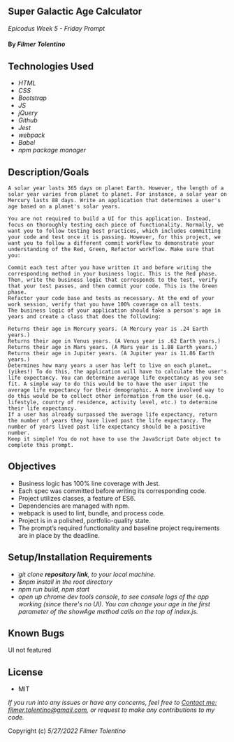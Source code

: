## Super Galactic Age Calculator

_Epicodus Week 5 - Friday Prompt_

#### By _**Filmer Tolentino**_

## Technologies Used

* _HTML_
* _CSS_
* _Bootstrap_
* _JS_
* _jQuery_
* _Github_
* _Jest_
* _webpack_
* _Babel_
* _npm package manager_

## Description/Goals
```
A solar year lasts 365 days on planet Earth. However, the length of a solar year varies from planet to planet. For instance, a solar year on Mercury lasts 88 days. Write an application that determines a user's age based on a planet's solar years.

You are not required to build a UI for this application. Instead, focus on thoroughly testing each piece of functionality. Normally, we want you to follow testing best practices, which includes committing your code and test once it is passing. However, for this project, we want you to follow a different commit workflow to demonstrate your understanding of the Red, Green, Refactor workflow. Make sure that you:

Commit each test after you have written it and before writing the corresponding method in your business logic. This is the Red phase.
Then, write the business logic that corresponds to the test, verify that your test passes, and then commit your code. This is the Green phase.
Refactor your code base and tests as necessary. At the end of your work session, verify that you have 100% coverage on all tests.
The business logic of your application should take a person's age in years and create a class that does the following:

Returns their age in Mercury years. (A Mercury year is .24 Earth years.)
Returns their age in Venus years. (A Venus year is .62 Earth years.)
Returns their age in Mars years. (A Mars year is 1.88 Earth years.)
Returns their age in Jupiter years. (A Jupiter year is 11.86 Earth years.)
Determines how many years a user has left to live on each planet… (yikes!) To do this, the application will have to calculate the user's life expectancy. You can determine average life expectancy as you see fit. A simple way to do this would be to have the user input the average life expectancy for their demographic. A more involved way to do this would be to collect other information from the user (e.g. lifestyle, country of residence, activity level, etc.) to determine their life expectancy.
If a user has already surpassed the average life expectancy, return the number of years they have lived past the life expectancy. The number of years lived past life expectancy should be a positive number.
Keep it simple! You do not have to use the JavaScript Date object to complete this prompt.
```

## Objectives
* Business logic has 100% line coverage with Jest.
* Each spec was committed before writing its corresponding code.
* Project utilizes classes, a feature of ES6.
* Dependencies are managed with npm.
* webpack is used to lint, bundle, and process code.
* Project is in a polished, portfolio-quality state.
* The prompt’s required functionality and baseline project requirements are in place by the deadline.

## Setup/Installation Requirements

* _git clone **repository link**, to your local machine._
* _$npm install in the root directory_
* _npm run build, npm start_
* _open up chrome dev tools console, to see console logs of the app working (since there's no UI). You can change your age in the first parameter of the showAge method calls on the top of index.js._


## Known Bugs
UI not featured

## License
* MIT

_If you run into any issues or have any concerns, feel free to [Contact me: filmer.tolentino@gmail.com](mailto:filmer.tolentino@gmail.com), or request to make any contributions to my code._ 

Copyright (c) _5/27/2022_ _Filmer Tolentino_